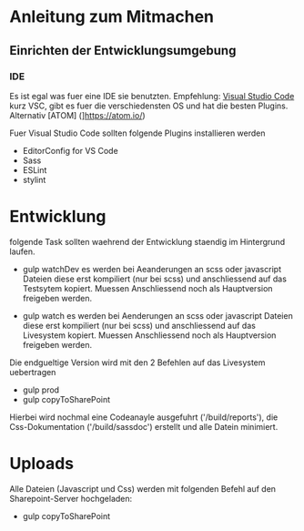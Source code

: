 # Anleitung zum Mitmachen
## Einrichten der Entwicklungsumgebung
### IDE
Es ist egal was fuer eine IDE sie benutzten.
Empfehlung: [Visual Studio Code](https://code.visualstudio.com/) kurz VSC, gibt es fuer die verschiedensten OS und hat die besten Plugins.
Alternativ [ATOM] (]https://atom.io/)

Fuer Visual Studio Code sollten folgende Plugins installieren werden
- EditorConfig for VS Code
- Sass
- ESLint
- stylint


# Entwicklung

folgende Task sollten waehrend der Entwicklung staendig im Hintergrund laufen.
- gulp watchDev
  es werden bei Aeanderungen an scss oder javascript Dateien diese erst kompiliert (nur bei scss) und anschliessend auf das Testsytem kopiert.
  Muessen Anschliessend noch als Hauptversion freigeben werden.

- gulp watch
  es werden bei Aenderungen an scss oder javascript Dateien diese erst kompiliert (nur bei scss) und anschliessend auf das Livesystem kopiert.
  Muessen Anschliessend noch als Hauptversion freigeben werden.

Die endgueltige Version wird mit den 2 Befehlen auf das Livesystem uebertragen
- gulp prod
- gulp copyToSharePoint

Hierbei wird nochmal eine Codeanayle ausgefuhrt ('/build/reports'), die Css-Dokumentation ('/build/sassdoc') erstellt und alle Datein minimiert.


# Uploads
Alle Dateien (Javascript und Css) werden mit folgenden Befehl auf den Sharepoint-Server hochgeladen:
- gulp copyToSharePoint
